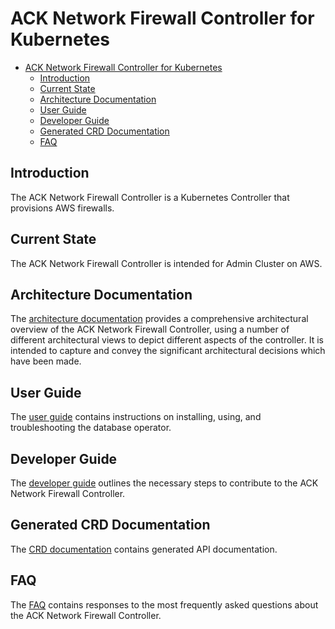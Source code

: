 # ACK Network Firewall Controller for Kubernetes



- [ACK Network Firewall Controller for Kubernetes](#ack-network-firewall-controller-for-kubernetes)
  - [Introduction](#introduction)
  - [Current State](#current-state)
  - [Architecture Documentation](#architecture-documentation)
  - [User Guide](#user-guide)
  - [Developer Guide](#developer-guide)
  - [Generated CRD Documentation](#generated-crd-documentation)
  - [FAQ](#faq)

## Introduction

The ACK Network Firewall Controller is a Kubernetes Controller that provisions AWS firewalls.

## Current State

The ACK Network Firewall Controller is intended for Admin Cluster on AWS. 

## Architecture Documentation

The [architecture documentation](docs/ARCHITECTURE.md) provides a comprehensive architectural overview of the ACK Network Firewall Controller, using a number of different architectural views to depict different aspects of the controller.  It is intended to capture and convey the significant architectural decisions which have been made.

## User Guide

The [user guide](docs/USER_GUIDE.md) contains instructions on installing, using, and troubleshooting the database operator.

## Developer Guide

The [developer guide](docs/DEVELOPER_GUIDE.md) outlines the necessary steps to contribute to the ACK Network Firewall Controller.

## Generated CRD Documentation

The [CRD documentation](docs/CRD.md) contains generated API documentation.

## FAQ

The [FAQ](docs/FAQ.md) contains responses to the most frequently asked questions about the ACK Network Firewall Controller.

